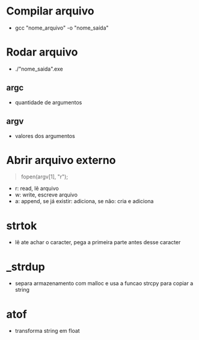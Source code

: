 # Compilar arquivo
- gcc "nome_arquivo" -o "nome_saída"
# Rodar arquivo
- ./"nome_saida".exe
## argc
- quantidade de argumentos
## argv
- valores dos argumentos
# Abrir arquivo externo
> fopen(argv[1], "r"); 
- r: read, lê arquivo
- w: write, escreve arquivo
- a: append, se já existir: adiciona, se não: cria e adiciona
# strtok
- lê ate achar o caracter, pega a primeira parte antes desse caracter
# _strdup
- separa armazenamento com malloc e usa a funcao strcpy para copiar a string
# atof
- transforma string em float
